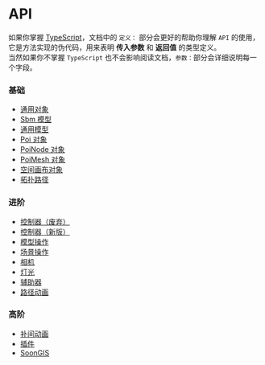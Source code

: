 # API

如果你掌握 [TypeScript](https://www.typescriptlang.org/)，文档中的 `定义：` 部分会更好的帮助你理解 `API` 的使用，它是方法实现的伪代码，用来表明 **传入参数** 和 **返回值** 的类型定义。
<br>
当然如果你不掌握 `TypeScript` 也不会影响阅读文档，`参数：`部分会详细说明每一个字段。

### 基础

- [通用对象](./object)
- [Sbm 模型](./sbm)
- [通用模型](./model)
- [Poi 对象](./poi)
- [PoiNode 对象](./poiNode)
- [PoiMesh 对象](./poiMesh)
- [空间画布对象](./canvas3D)
- [拓扑路径](./topology)

### 进阶

- [控制器（废弃）](./controls-legacy)
- [控制器（新版）](./controls)
- [模型操作](./modelTool)
- [场景操作](./sceneTool)
- [相机](./camera)
- [灯光](./light)
- [辅助器](./helper)
- [路径动画](./path-animation)

### 高阶

- [补间动画](./animation)
- [插件](./plugin)
- [SoonGIS](./soongis)
